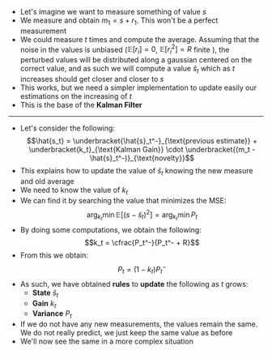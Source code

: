 + Let's imagine we want to measure something of value $s$
+ We measure and obtain $m_1 = s + r_1$. This won't be a perfect measurement
+ We could measure $t$ times and compute the average. Assuming that the noise in the values is unbiased ($\mathbb{E}[r_i] = 0$, $\mathbb{E}[r_i^2] = R$ finite ), the perturbed values will be distributed along a gaussian centered on the correct value, and as such we will compute a value $\hat{s}_t$ which as $t$ increases should get closer and closer to $s$
+ This works, but we need a simpler implementation to update easily our estimations on the increasing of $t$
+ This is the base of the **Kalman Filter**
---
+ Let's consider the following:$$\hat{s_t} = \underbracket{\hat{s}_t^-}_{\text{previous estimate}} + \underbracket{k_t}_{\text{Kalman Gain}} \cdot \underbracket{(m_t - \hat{s}_t^-)}_{\text{novelty}}$$
+ This explains how to update the value of $\hat{s}_t$ knowing the new measure and old average
+ We need to know the value of $k_t$
+ We can find it by searching the value that minimizes the MSE: $$\arg_{k_t} \min \mathbb{E}[(s - \hat{s}_t)^2] = \arg_{k_t} \min P_t$$
+ By doing some computations, we obtain the following: $$k_t = \cfrac{P_t^-}{P_t^- + R}$$
+ From this we obtain:$$P_t = (1 - k_t) P_t^-$$
+ As such, we have obtained **rules** to **update** the following as $t$ grows:
	+ **State** $\hat{s}_t$
	+ **Gain** $k_t$
	+ **Variance** $P_t$
+ If we do not have any new measurements, the values remain the same. We do not really predict, we just keep the same value as before
+ We'll now see the same in a more complex situation